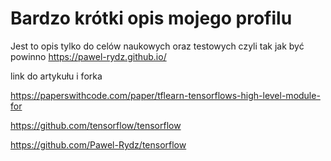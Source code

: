 # Bardzo krótki opis mojego profilu
Jest to opis tylko do celów naukowych oraz testowych czyli tak jak być powinno
https://pawel-rydz.github.io/

link do artykułu i forka

https://paperswithcode.com/paper/tflearn-tensorflows-high-level-module-for

https://github.com/tensorflow/tensorflow

https://github.com/Pawel-Rydz/tensorflow

